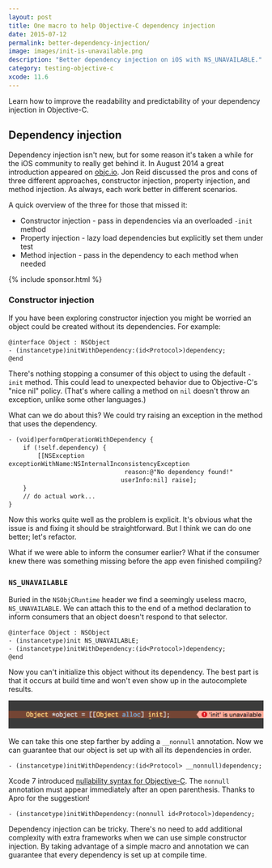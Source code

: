 ```yaml
---
layout: post
title: One macro to help Objective-C dependency injection
date: 2015-07-12
permalink: better-dependency-injection/
image: images/init-is-unavailable.png
description: "Better dependency injection on iOS with NS_UNAVAILABLE."
category: testing-objective-c
xcode: 11.6
---
```


Learn how to improve the readability and predictability of your dependency injection in Objective-C. 

## Dependency injection

Dependency injection isn't new, but for some reason it's taken a while for the iOS community to really get behind it. In August 2014 a great introduction appeared on [objc.io](http://www.objc.io/issues/15-testing/dependency-injection/). Jon Reid discussed the pros and cons of three different approaches, constructor injection, property injection, and method injection. As always, each work better in different scenarios.

A quick overview of the three for those that missed it:

* Constructor injection - pass in dependencies via an overloaded `-init` method
* Property injection - lazy load dependencies but explicitly set them under test
* Method injection - pass in the dependency to each method when needed

{% include sponsor.html %}

### Constructor injection

If you have been exploring constructor injection you might be worried an object could be created without its dependencies. For example:

```objc
@interface Object : NSObject
- (instancetype)initWithDependency:(id<Protocol>)dependency;
@end
```

There's nothing stopping a consumer of this object to using the default `-init` method. This could lead to unexpected behavior due to Objective-C's "nice nil" policy. (That's where calling a method on `nil` doesn't throw an exception, unlike some other languages.)

What can we do about this? We could try raising an exception in the method that uses the dependency.

```objc
- (void)performOperationWithDependency {
    if (!self.dependency) {
        [[NSException exceptionWithName:NSInternalInconsistencyException
                                reason:@"No dependency found!"
                               userInfo:nil] raise];
    }
    // do actual work...
}
```

Now this works quite well as the problem is explicit. It's obvious what the issue is and fixing it should be straightforward. But I think we can do one better; let's refactor.

What if we were able to inform the consumer earlier? What if the consumer knew there was something missing before the app even finished compiling?

### `NS_UNAVAILABLE`

Buried in the `NSObjCRuntime` header we find a seemingly useless macro, `NS_UNAVAILABLE`. We can attach this to the end of a method declaration to inform consumers that an object doesn't respond to that selector.

```objc
@interface Object : NSObject
- (instancetype)init NS_UNAVAILABLE;
- (instancetype)initWithDependency:(id<Protocol>)dependency;
@end
```

Now you can't initialize this object without its dependency. The best part is that it occurs at build time and won't even show up in the autocomplete results.

![init is unavailable](/images/init-is-unavailable.png "-init is unavailable")

We can take this one step farther by adding a `__nonnull` annotation. Now we can guarantee that our object is set up with all its dependencies in order.

```objc
- (instancetype)initWithDependency:(id<Protocol> __nonnull)dependency;
```

Xcode 7 introduced [nullability syntax for Objective-C](https://developer.apple.com/swift/blog/?id=25). The `nonnull` annotation must appear immediately after an open parenthesis. Thanks to Apro for the suggestion!

```objc
- (instancetype)initWithDependency:(nonnull id<Protocol>)dependency;
```

Dependency injection can be tricky. There's no need to add additional complexity with extra frameworks when we can use simple constructor injection. By taking advantage of a simple macro and annotation we can guarantee that every dependency is set up at compile time.

